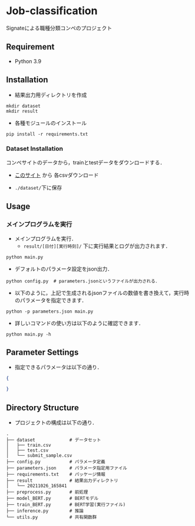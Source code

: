 # Job-classification

Signateによる職種分類コンペのプロジェクト


## Requirement
- Python 3.9


## Installation
- 結果出力用ディレクトリを作成
```shell
mkdir dataset
mkdir result
```
- 各種モジュールのインストール
```shell
pip install -r requirements.txt
```

### Dataset Installation
コンペサイトのデータから，trainとtestデータをダウンロードする．
- [このサイト](https://signate.jp/competitions/735/data) から 各csvダウンロード

- `./dataset/`下に保存

## Usage

### メインプログラムを実行
- メインプログラムを実行．
  - `result/[日付][実行時刻]/` 下に実行結果とログが出力されます．
```shell
python main.py
```
- デフォルトのパラメータ設定をjson出力．
```shell
python config.py  # parameters.jsonというファイルが出力される．
```
- 以下のように，上記で生成されるjsonファイルの数値を書き換えて，実行時のパラメータを指定できます．
```shell
python -p parameters.json main.py
```
- 詳しいコマンドの使い方は以下のように確認できます．
```shell
python main.py -h
```



## Parameter Settings

- 指定できるパラメータは以下の通り．
```json
{

}
```

## Directory Structure
- プロジェクトの構成は以下の通り．
```shell
.
├── dataset             # データセット
│   ├── train.csv
│   ├── test.csv
│   └── submit_sample.csv
├── config.py           # パラメータ定義
├── parameters.json     # パラメータ指定用ファイル
├── requirements.txt    # パッケージ情報
├── result              # 結果出力ディレクトリ
│   └── 20211026_165841
├── preprocess.py       # 前処理
├── model_BERT.py       # BERTモデル
├── train_BERT.py       # BERT学習(実行ファイル)
├── inference.py        # 推論
└── utils.py            # 共有関数群
```
